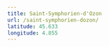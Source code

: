 ```yaml
---
title: Saint-Symphorien-d'Ozon
url: /saint-symphorien-dozon/
latitude: 45.633
longitude: 4.855
---
```

